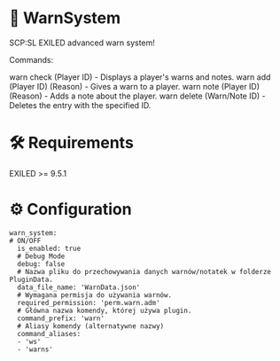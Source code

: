 # 📌 WarnSystem
SCP:SL EXILED advanced warn system!

Commands:

warn check (Player ID) - Displays a player's warns and notes.
warn add (Player ID) (Reason) - Gives a warn to a player.
warn note (Player ID) (Reason) - Adds a note about the player.
warn delete (Warn/Note ID) - Deletes the entry with the specified ID.

# 🛠️ Requirements
EXILED >= 9.5.1

# ⚙️ Configuration
```
warn_system:
# ON/OFF
  is_enabled: true
  # Debug Mode
  debug: false
  # Nazwa pliku do przechowywania danych warnów/notatek w folderze PluginData.
  data_file_name: 'WarnData.json'
  # Wymagana permisja do używania warnów.
  required_permission: 'perm.warn.adm'
  # Główna nazwa komendy, której używa plugin.
  command_prefix: 'warn'
  # Aliasy komendy (alternatywne nazwy)
  command_aliases:
  - 'ws'
  - 'warns'
```

